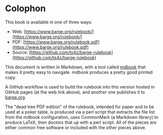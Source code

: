 Colophon
========

This book is available in one of three ways:

* Web: [https://www.barge.org/rulebook/](https://www.barge.org/rulebook/)
* PDF: [https://www.barge.org/rulebook.pdf](https://www.barge.org/rulebook.pdf)
* Source: [https://github.com/ts4z/barge-rulebook](https://github.com/ts4z/barge-rulebook)

This document is written in Markdown, with a tool called
[mdbook](https://rust-lang.github.io/mdBook/) that makes it pretty easy to
navigate.  mdbook produces a pretty good printed copy.

A GitHub workflow is used to build the rulebook into this version hosted in
GitHub pages (at the web link above), and another one publishes it to
[barge.org](https://www.barge.org/).

The "dead tree PDF edition" of the rulebook, intended for paper and to be used
at a poker table, is produced via a perl script that extracts the file list
from the mdbook configuration, uses CommonMark (a Markdown library) to produce
LaTeX, then doctors that up with a perl script.  All of the pieces are either
common free software or included with the other pieces above.
